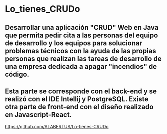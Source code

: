 # Lo_tienes_CRUDo
## Desarrollar una aplicación "CRUD" Web en Java que permita pedir cita a las personas del equipo de desarrollo y los equipos para solucionar problemas técnicos con la ayuda de las propias personas que realizan las tareas de desarrollo de una empresa dedicada a apagar "incendios" de código. 
## Esta parte se corresponde con el back-end y se realizó con el IDE Intellij y PostgreSQL. Existe otra parte de front-end con el diseño realizado en Javascript-React.
https://github.com/ALABERTUS/Lo-tienes-CRUDo

